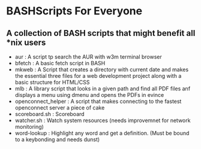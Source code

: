 # BASHScripts For Everyone
## A collection of BASH scripts that might benefit all *nix users


- aur : A script tp search the AUR with w3m terminal browser
- bfetch : A basic fetch script in BASH
- mkweb : A Script that creates a directory with current date and makes the essential three files for a web development project along with a basic structure for HTML/CSS
- mlb : A library script that looks in a given path and find all PDF files anf displays a menu using dmenu and opens the PDFs in evince
- openconnect_helper : A script that makes connecting to the fastest openconnect server a piece of cake
- scoreboard.sh : Scoreboard
- watcher.sh : Watch system resources (needs improvemnet for network monitoring)
- word-lookup : Highlight any word and get a definition. (Must be bound to a keybonding and needs dunst)
